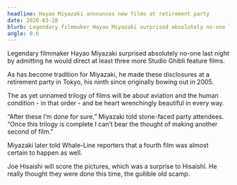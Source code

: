 ```yaml
---
headline: Hayao Miyazaki announces new films at retirement party
date: 2020-03-28
blurb: Legendary filmmaker Hayao Miyazaki surprised absolutely no-one last night by admitting he would direct at least three more Studio Ghibli feature films.
angle: 0.6
---
```


Legendary filmmaker Hayao Miyazaki surprised absolutely no-one last night by admitting he would direct at least three more Studio Ghibli feature films.

As has become tradition for Miyazaki, he made these disclosures at a retirement party in Tokyo, his ninth since originally bowing out in 2005.

The as yet unnamed trilogy of films will be about aviation and the human condition - in that order - and be heart wrenchingly beautiful in every way.

“After these I’m done for sure,” Miyazaki told stone-faced party attendees. “Once this trilogy is complete I can’t bear the thought of making another second of film.”

Miyazaki later told Whale-Line reporters that a fourth film was almost certain to happen as well.

Joe Hisaishi will score the pictures, which was a surprise to Hisaishi. He really thought they were done this time, the gullible old scamp.

